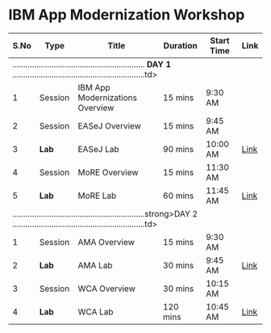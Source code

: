 # IBM App Modernization Workshop

<table>
    <thead>
        <th>S.No</th>
        <th>Type</th>
        <th>Title</th>
        <th>Duration</th>
        <th>Start Time</th>
        <th>Link</th>
    </thead>
    <tr>
        <td colspan="6"> ............................................................. <strong>DAY 1</strong> .............................................................td>
    </tr>    
    <tr>
        <td>1</td>
        <td>Session</td>
        <td>IBM App Modernizations Overview </td>
        <td>15 mins</td>
        <td>9:30 AM</td>
        <td></td>        
    </tr>
    <tr>
        <td>2</td>
        <td>Session</td>
        <td>EASeJ Overview</td>
        <td>15 mins</td>
        <td>9:45 AM</td>
        <td></td>        
    </tr>
   <tr>
        <td>3</td>
        <td><strong>Lab</strong></td>
        <td>EASeJ Lab</td>
        <td>90 mins</td>
        <td>10:00 AM</td>
        <td><a href="./10-easej-lab">Link</a></td>
    </tr>    
    <tr>
        <td>4</td>
        <td>Session</td>
        <td>MoRE Overview</td>
        <td>15 mins</td>
        <td>11:30 AM</td>
        <td></td>        
    </tr>
   <tr>
        <td>5</td>
        <td><strong>Lab</strong></td>
        <td>MoRE Lab</td>
        <td>60 mins</td>
        <td>11:45 AM</td>
        <td><a href="./11-more-lab">Link</a></td>
    </tr>         
    <tr>
        <td colspan="6"> .............................................................strong>DAY 2</strong> .............................................................td>
    </tr> 
    <tr>
        <td>1</td>
        <td>Session</td>
        <td>AMA Overview</td>
        <td>15 mins</td>
        <td>9:30 AM</td>
        <td></td>        
    </tr>
   <tr>
        <td>2</td>
        <td><strong>Lab</strong></td>
        <td>AMA Lab</td>
        <td>30 mins</td>
        <td>9:45 AM</td>
        <td><a href="./12-ama-lab">Link</a></td>
    </tr>
    <tr>
        <td>3</td>
        <td>Session</td>
        <td>WCA Overview</td>
        <td>30 mins</td>
        <td>10:15 AM</td>
        <td></td>        
    </tr>
   <tr>
        <td>4</td>
        <td><strong>Lab</strong></td>
        <td>WCA Lab</td>
        <td>120 mins</td>
        <td>10:45 AM</td>
        <td><a href="./13-wca-lab">Link</a></td>
    </tr>    
</table>
